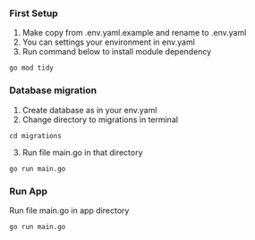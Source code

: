 ### First Setup
1. Make copy from .env.yaml.example and rename to .env.yaml
1. You can settings your environment in env.yaml  
3. Run command below to install module dependency
```
go mod tidy
```

### Database migration
1. Create database as in your env.yaml
2. Change directory to migrations in terminal
```
cd migrations
```
3. Run file main.go in that directory
```
go run main.go
```

### Run App
Run file main.go in app directory  
```
go run main.go
```
